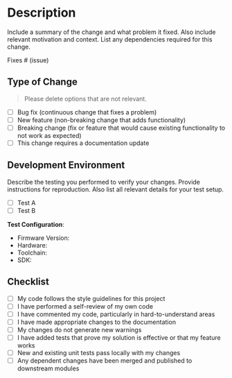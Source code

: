 
# Description

Include a summary of the change and what problem it fixed. Also include relevant motivation and context. List any dependencies required for this change.

Fixes # (issue)

## Type of Change

> Please delete options that are not relevant.

- [ ] Bug fix (continuous change that fixes a problem)
- [ ] New feature (non-breaking change that adds functionality)
- [ ] Breaking change (fix or feature that would cause existing functionality to not work as expected)
- [ ] This change requires a documentation update

## Development Environment

Describe the testing you performed to verify your changes. Provide instructions for reproduction. Also list all relevant details for your test setup.

- [ ] Test A
- [ ] Test B

**Test Configuration**:

- Firmware Version:
- Hardware:
- Toolchain:
- SDK:

## Checklist

- [ ] My code follows the style guidelines for this project
- [ ] I have performed a self-review of my own code
- [ ] I have commented my code, particularly in hard-to-understand areas
- [ ] I have made appropriate changes to the documentation
- [ ] My changes do not generate new warnings
- [ ] I have added tests that prove my solution is effective or that my feature works
- [ ] New and existing unit tests pass locally with my changes
- [ ] Any dependent changes have been merged and published to downstream modules
